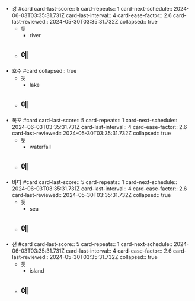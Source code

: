 - 강 #card
  card-last-score:: 5
  card-repeats:: 1
  card-next-schedule:: 2024-06-03T03:35:31.731Z
  card-last-interval:: 4
  card-ease-factor:: 2.6
  card-last-reviewed:: 2024-05-30T03:35:31.732Z
  collapsed:: true
	- 듯
		- river
	- 예
		-
- 호수 #card
  collapsed:: true
	- 듯
		- lake
	- 예
		-
- 폭포 #card
  card-last-score:: 5
  card-repeats:: 1
  card-next-schedule:: 2024-06-03T03:35:31.731Z
  card-last-interval:: 4
  card-ease-factor:: 2.6
  card-last-reviewed:: 2024-05-30T03:35:31.732Z
  collapsed:: true
	- 듯
		- waterfall
	- 예
		-
- 바다 #card
  card-last-score:: 5
  card-repeats:: 1
  card-next-schedule:: 2024-06-03T03:35:31.731Z
  card-last-interval:: 4
  card-ease-factor:: 2.6
  card-last-reviewed:: 2024-05-30T03:35:31.732Z
  collapsed:: true
	- 듯
		- sea
	- 예
		-
- 선 #card
  card-last-score:: 5
  card-repeats:: 1
  card-next-schedule:: 2024-06-03T03:35:31.731Z
  card-last-interval:: 4
  card-ease-factor:: 2.6
  card-last-reviewed:: 2024-05-30T03:35:31.732Z
  collapsed:: true
	- 듯
		- island
	- 예
		-